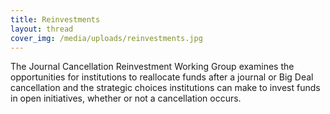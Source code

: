 ```yaml
---
title: Reinvestments
layout: thread
cover_img: /media/uploads/reinvestments.jpg
---
```

The Journal Cancellation Reinvestment Working Group examines the opportunities for institutions to reallocate funds after a journal or Big Deal cancellation and the strategic choices institutions can make to invest funds in open initiatives, whether or not a cancellation occurs.